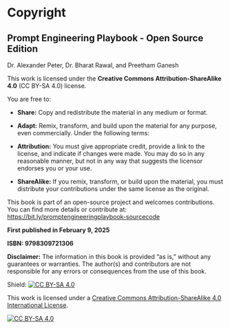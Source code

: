 # Copyright

## Prompt Engineering Playbook - Open Source Edition

Dr. Alexander Peter, Dr. Bharat Rawal, and Preetham Ganesh

This work is licensed under the **Creative Commons Attribution-ShareAlike 4.0** (CC BY-SA 4.0) license.

You are free to:

* **Share:** Copy and redistribute the material in any medium or format.

* **Adapt:** Remix, transform, and build upon the material for any purpose, even commercially.
Under the following terms:

* **Attribution:** You must give appropriate credit, provide a link to the license, and indicate if changes were made.
You may do so in any reasonable manner, but not in any way that suggests the licensor endorses you or your
use.

* **ShareAlike:** If you remix, transform, or build upon the material, you must distribute your contributions under
the same license as the original.

This book is part of an open-source project and welcomes contributions. You can find more details or contribute at:
https://bit.ly/promptengineeringplaybook-sourcecode

**First published in February 9, 2025**

**ISBN: 9798309721306**

**Disclaimer:** The information in this book is provided “as is,” without any guarantees or warranties. The author(s) and contributors are not responsible for any errors or consequences from the use of this book.

Shield: [![CC BY-SA 4.0][cc-by-sa-shield]][cc-by-sa]

This work is licensed under a
[Creative Commons Attribution-ShareAlike 4.0 International License][cc-by-sa].

[![CC BY-SA 4.0][cc-by-sa-image]][cc-by-sa]

[cc-by-sa]: http://creativecommons.org/licenses/by-sa/4.0/
[cc-by-sa-image]: https://licensebuttons.net/l/by-sa/4.0/88x31.png
[cc-by-sa-shield]: https://img.shields.io/badge/License-CC%20BY--SA%204.0-lightgrey.svg
